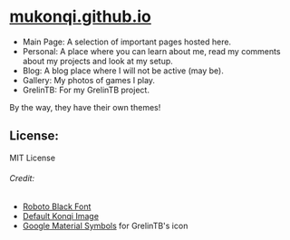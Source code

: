 # [mukonqi.github.io](https://mukonqi.github.io)
- Main Page: A selection of important pages hosted here.
- Personal: A place where you can learn about me, read my comments about my projects and look at my setup.
- Blog: A blog place where I will not be active (may be).
- Gallery: My photos of games I play.
- GrelinTB: For my GrelinTB project.

By the way, they have their own themes!

## License:
MIT License

###### Credit: 
- [Roboto Black Font](https://fonts.google.com/specimen/Roboto)
- [Default Konqi Image](https://community.kde.org/File:Mascot_konqi.png)
- [Google Material Symbols](https://fonts.google.com/icons?selected=Material%20Symbols%20Outlined%3Aconstruction%3AFILL%400%3Bwght%40700%3BGRAD%40200%3Bopsz%4048) for GrelinTB's icon